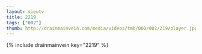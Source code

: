 ```yaml
--- 
layout: sieutv
title: 2219
tags: ["002"]
thumb: http://drainmainvein.com/media/videos/tmb/000/002/219/player.jpg
---
```

{% include drainmainvein key="2219" %} 
